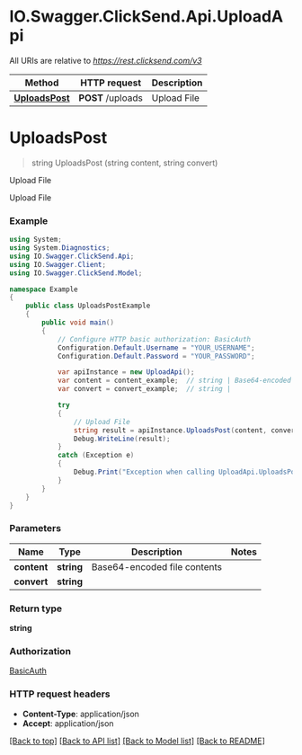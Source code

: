 # IO.Swagger.ClickSend.Api.UploadApi

All URIs are relative to *https://rest.clicksend.com/v3*

Method | HTTP request | Description
------------- | ------------- | -------------
[**UploadsPost**](UploadApi.md#uploadspost) | **POST** /uploads | Upload File


<a name="uploadspost"></a>
# **UploadsPost**
> string UploadsPost (string content, string convert)

Upload File

Upload File

### Example
```csharp
using System;
using System.Diagnostics;
using IO.Swagger.ClickSend.Api;
using IO.Swagger.Client;
using IO.Swagger.ClickSend.Model;

namespace Example
{
    public class UploadsPostExample
    {
        public void main()
        {
            // Configure HTTP basic authorization: BasicAuth
            Configuration.Default.Username = "YOUR_USERNAME";
            Configuration.Default.Password = "YOUR_PASSWORD";

            var apiInstance = new UploadApi();
            var content = content_example;  // string | Base64-encoded file contents
            var convert = convert_example;  // string | 

            try
            {
                // Upload File
                string result = apiInstance.UploadsPost(content, convert);
                Debug.WriteLine(result);
            }
            catch (Exception e)
            {
                Debug.Print("Exception when calling UploadApi.UploadsPost: " + e.Message );
            }
        }
    }
}
```

### Parameters

Name | Type | Description  | Notes
------------- | ------------- | ------------- | -------------
 **content** | **string**| Base64-encoded file contents | 
 **convert** | **string**|  | 

### Return type

**string**

### Authorization

[BasicAuth](../README.md#BasicAuth)

### HTTP request headers

 - **Content-Type**: application/json
 - **Accept**: application/json

[[Back to top]](#) [[Back to API list]](../README.md#documentation-for-api-endpoints) [[Back to Model list]](../README.md#documentation-for-models) [[Back to README]](../README.md)

